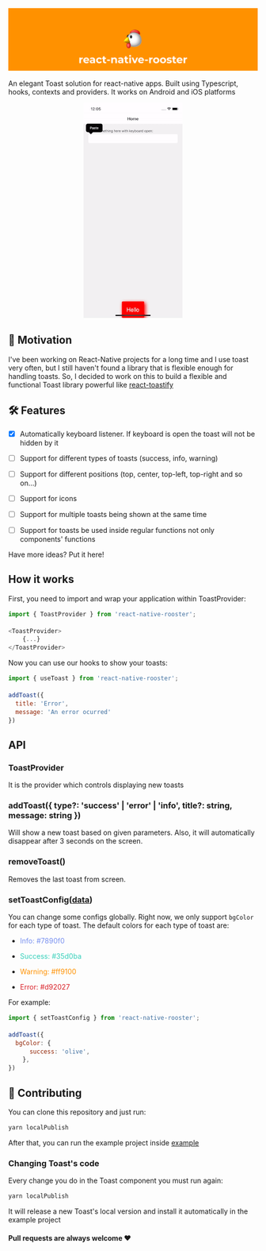 <img alt="RNRooster" src="./cover.png" />

An elegant Toast solution for react-native apps. Built using Typescript, hooks, contexts and providers. It works on Android and iOS platforms

<center>
<img alt="Demo" src="./demo.gif" />
</center>

## 🌟 Motivation

I've been working on React-Native projects for a long time and I use toast very often, but I still haven't found a library that is flexible enough for handling toasts. So, I decided to work on this to build a flexible and functional Toast library powerful like [react-toastify](https://github.com/fkhadra/react-toastify)


## 🛠 Features

- [x] Automatically keyboard listener. If keyboard is open the toast will not be hidden by it

- [ ] Support for different types of toasts (success, info, warning)
- [ ] Support for different positions (top, center, top-left, top-right and so on...)
- [ ] Support for icons
- [ ] Support for multiple toasts being shown at the same time
- [ ] Support for toasts be used inside regular functions not only components' functions

Have more ideas? Put it here!

## How it works

First, you need to import and wrap your application within ToastProvider:

```javascript
import { ToastProvider } from 'react-native-rooster';

<ToastProvider>
    {...}
</ToastProvider>
```

Now you can use our hooks to show your toasts:

```javascript
import { useToast } from 'react-native-rooster';

addToast({
  title: 'Error',
  message: 'An error ocurred'
})
```

## API

### ToastProvider

It is the provider which controls displaying new toasts

### addToast({ type?: 'success' | 'error' | 'info', title?: string, message: string })

Will show a new toast based on given parameters. Also, it will automatically disappear after 3 seconds on the screen.

### removeToast()

Removes the last toast from screen.

### setToastConfig([data](./src/@types/config.d.ts))

You can change some configs globally. Right now, we only support `bgColor` for each type of toast. The default colors for each type of toast are:

* <p style="color:#7890f0;">Info: #7890f0</p> 
* <p style="color:#35d0ba;">Success: #35d0ba</p> 
* <p style="color:#ff9100;">Warning: #ff9100</p> 
* <p style="color:#d92027;">Error: #d92027</p> 

For example:

```javascript
import { setToastConfig } from 'react-native-rooster';

addToast({
  bgColor: {
      success: 'olive',
    },
})
```

## 🤝 Contributing

You can clone this repository and just run:

```bash
yarn localPublish
```

After that, you can run the example project inside [example](./example)

### Changing Toast's code

Every change you do in the Toast component you must run again:

```bash
yarn localPublish
```

It will release a new Toast's local version and install it automatically in the example project

#### Pull requests are always welcome ❤️